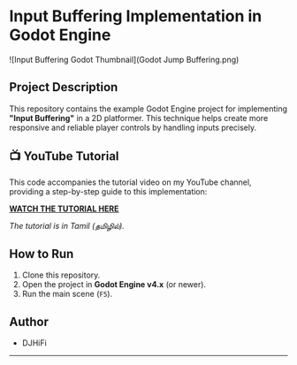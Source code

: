 # Input Buffering Implementation in Godot Engine

![Input Buffering Godot Thumbnail](Godot Jump Buffering.png)

## Project Description

This repository contains the example Godot Engine project for implementing **"Input Buffering"** in a 2D platformer. This technique helps create more responsive and reliable player controls by handling inputs precisely.

## 📺 YouTube Tutorial

This code accompanies the tutorial video on my YouTube channel, providing a step-by-step guide to this implementation:

[**WATCH THE TUTORIAL HERE**](https://www.youtube.com/watch?v=J4KGrfCWpmM)

*The tutorial is in Tamil (தமிழில்).*

## How to Run

1.  Clone this repository.
2.  Open the project in **Godot Engine v4.x** (or newer).
3.  Run the main scene (`F5`).

## Author

* DJHiFi

---
